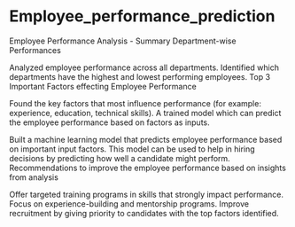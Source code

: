# Employee_performance_prediction
Employee Performance Analysis - Summary
Department-wise Performances

Analyzed employee performance across all departments.
Identified which departments have the highest and lowest performing employees.
Top 3 Important Factors effecting Employee Performance

Found the key factors that most influence performance (for example: experience, education, technical skills).
A trained model which can predict the employee performance based on factors as inputs.

Built a machine learning model that predicts employee performance based on important input factors.
This model can be used to help in hiring decisions by predicting how well a candidate might perform.
Recommendations to improve the employee performance based on insights from analysis

Offer targeted training programs in skills that strongly impact performance.
Focus on experience-building and mentorship programs.
Improve recruitment by giving priority to candidates with the top factors identified.

